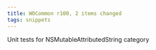 ```yaml
---
title: WOCommon r100, 2 items changed
tags: snippets
---
```


Unit tests for NSMutableAttributedString category
